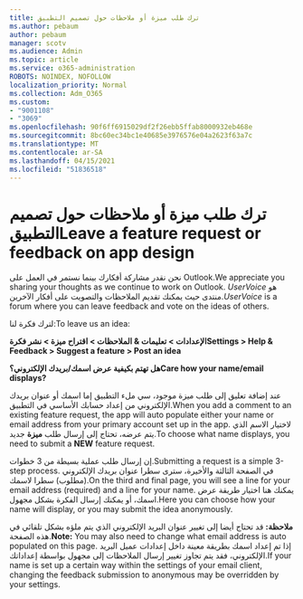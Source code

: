 ```yaml
---
title: ترك طلب ميزة أو ملاحظات حول تصميم التطبيق
ms.author: pebaum
author: pebaum
manager: scotv
ms.audience: Admin
ms.topic: article
ms.service: o365-administration
ROBOTS: NOINDEX, NOFOLLOW
localization_priority: Normal
ms.collection: Adm_O365
ms.custom:
- "9001108"
- "3069"
ms.openlocfilehash: 90f6ff6915029df2f26ebb5ffab8000932eb468e
ms.sourcegitcommit: 8bc60ec34bc1e40685e3976576e04a2623f63a7c
ms.translationtype: MT
ms.contentlocale: ar-SA
ms.lasthandoff: 04/15/2021
ms.locfileid: "51836518"
---
```

# <a name="leave-a-feature-request-or-feedback-on-app-design"></a><span data-ttu-id="5add4-102">ترك طلب ميزة أو ملاحظات حول تصميم التطبيق</span><span class="sxs-lookup"><span data-stu-id="5add4-102">Leave a feature request or feedback on app design</span></span>

<span data-ttu-id="5add4-103">نحن نقدر مشاركة أفكارك بينما نستمر في العمل على Outlook.</span><span class="sxs-lookup"><span data-stu-id="5add4-103">We appreciate you sharing your thoughts as we continue to work on Outlook.</span></span> <span data-ttu-id="5add4-104">*UserVoice* هو منتدى حيث يمكنك تقديم الملاحظات والتصويت على أفكار الآخرين.</span><span class="sxs-lookup"><span data-stu-id="5add4-104">*UserVoice* is a forum where you can leave feedback and vote on the ideas of others.</span></span>  

<span data-ttu-id="5add4-105">لترك فكرة لنا:</span><span class="sxs-lookup"><span data-stu-id="5add4-105">To leave us an idea:</span></span> 

<span data-ttu-id="5add4-106">**الإعدادات > تعليمات & الملاحظات > اقتراح ميزة > نشر فكرة**</span><span class="sxs-lookup"><span data-stu-id="5add4-106">**Settings > Help & Feedback > Suggest a feature > Post an idea**</span></span> 

<span data-ttu-id="5add4-107">**هل تهتم بكيفية عرض اسمك/بريدك الإلكتروني؟**</span><span class="sxs-lookup"><span data-stu-id="5add4-107">**Care how your name/email displays?**</span></span>

<span data-ttu-id="5add4-108">عند إضافة تعليق إلى طلب ميزة موجود، سي ملء التطبيق إما اسمك أو عنوان بريدك الإلكتروني من إعداد حسابك الأساسي في التطبيق.</span><span class="sxs-lookup"><span data-stu-id="5add4-108">When you add a comment to an existing feature request, the app will auto populate either your name or email address from your primary account set up in the app.</span></span> <span data-ttu-id="5add4-109">لاختيار الاسم الذي يتم عرضه، تحتاج إلى إرسال طلب **ميزة** جديد.</span><span class="sxs-lookup"><span data-stu-id="5add4-109">To choose what name displays, you need to submit a **NEW** feature request.</span></span> 

<span data-ttu-id="5add4-110">إن إرسال طلب عملية بسيطة من 3 خطوات.</span><span class="sxs-lookup"><span data-stu-id="5add4-110">Submitting a request is a simple 3-step process.</span></span> <span data-ttu-id="5add4-111">في الصفحة الثالثة والأخيرة، سترى سطرا عنوان بريدك الإلكتروني (مطلوب) سطرا لاسمك.</span><span class="sxs-lookup"><span data-stu-id="5add4-111">On the third and final page, you will see a line for your email address (required) and a line for your name.</span></span> <span data-ttu-id="5add4-112">يمكنك هنا اختيار طريقة عرض اسمك، أو يمكنك إرسال الفكرة بشكل مجهول.</span><span class="sxs-lookup"><span data-stu-id="5add4-112">Here you can choose how your name will display, or you may submit the idea anonymously.</span></span> 

<span data-ttu-id="5add4-113">**ملاحظة:** قد تحتاج أيضا إلى تغيير عنوان البريد الإلكتروني الذي يتم ملؤه بشكل تلقائي في هذه الصفحة.</span><span class="sxs-lookup"><span data-stu-id="5add4-113">**Note:** You may also need to change what email address is auto populated on this page.</span></span> <span data-ttu-id="5add4-114">إذا تم إعداد اسمك بطريقة معينة داخل إعدادات عميل البريد الإلكتروني، فقد يتم تجاوز تغيير إرسال الملاحظات إلى مجهول بواسطة إعداداتك.</span><span class="sxs-lookup"><span data-stu-id="5add4-114">If your name is set up a certain way within the settings of your email client, changing the feedback submission to anonymous may be overridden by your settings.</span></span> 
